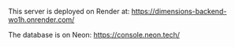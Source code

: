 This server is deployed on Render at:
https://dimensions-backend-wo1h.onrender.com/

The database is on Neon: https://console.neon.tech/

